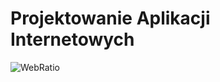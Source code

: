 # Projektowanie Aplikacji Internetowych

![WebRatio](https://user-images.githubusercontent.com/12998256/96824304-cc165980-142e-11eb-9468-3908c521e45c.png)
